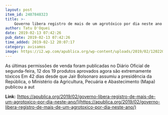 ```yaml
---
layout: post
item_id: 2487848323
title: >-
    Governo libera registro de mais de um agrotóxico por dia neste ano
author: Tatu D'Oquei
date: 2019-02-13 07:42:26
pub_date: 2019-02-13 07:42:26
time_added: 2019-02-12 20:07:17
category: avisamos
image: https://i2.wp.com/apublica.org/wp-content/uploads/2019/02/12022019-governo-deferiu-registro-de-mais-de-um-agrotoxico-por-dia-neste-ano-img4.jpg?fit=1820%2C2730&ssl=1
---
```


As últimas permissões de venda foram publicadas no Diário Oficial de segunda-feira, 12 dos 19 produtos aprovados agora são extremamente tóxicos Em 42 dias desde que Jair Bolsonaro assumiu a presidência da República, o Ministério da Agricultura, Pecuária e Abastecimento (Mapa) publicou a aut

**Link:** [https://apublica.org/2019/02/governo-libera-registro-de-mais-de-um-agrotoxico-por-dia-neste-ano/](https://apublica.org/2019/02/governo-libera-registro-de-mais-de-um-agrotoxico-por-dia-neste-ano/)

